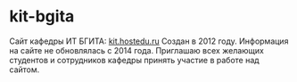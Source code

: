 # kit-bgita
Сайт кафедры ИТ БГИТА: [kit.hostedu.ru](http://kit.hostedu.ru/)
Создан в 2012 году. Информация на сайте не обновлялась с 2014 года.
Приглашаю всех желающих студентов и сотрудников кафедры принять участие в работе над сайтом.
